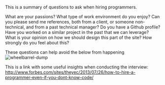 This is a summary of questions to ask when hiring programmers.

What are your passions?  What type of work environment do you enjoy?  Can you please send me references, both from a client, or someone non-technical, and from a past technical manager?  Do you have a Github profile?  Have you worked on a similar project in the past that we can leverage?  What is your opinion on how we should design this part of the site?  How strongly do you feel about this?

These questions can help avoid the below from happening
![wheelbarrel-dump](https://cloud.githubusercontent.com/assets/12086997/7325726/5a082c62-ea8e-11e4-9b03-7714b27e32c0.gif)

This is a link with some useful insights when conducting the interview:
http://www.forbes.com/sites/theyec/2013/07/26/how-to-hire-a-programmer-even-if-you-dont-know-code/


